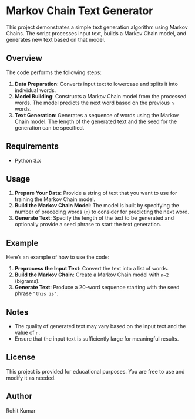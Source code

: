 # Markov Chain Text Generator

This project demonstrates a simple text generation algorithm using Markov Chains. The script processes input text, builds a Markov Chain model, and generates new text based on that model.

## Overview

The code performs the following steps:

1. **Data Preparation**: Converts input text to lowercase and splits it into individual words.
2. **Model Building**: Constructs a Markov Chain model from the processed words. The model predicts the next word based on the previous `n` words.
3. **Text Generation**: Generates a sequence of words using the Markov Chain model. The length of the generated text and the seed for the generation can be specified.

## Requirements

- Python 3.x

## Usage

1. **Prepare Your Data**: Provide a string of text that you want to use for training the Markov Chain model.
2. **Build the Markov Chain Model**: The model is built by specifying the number of preceding words (`n`) to consider for predicting the next word.
3. **Generate Text**: Specify the length of the text to be generated and optionally provide a seed phrase to start the text generation.

## Example

Here’s an example of how to use the code:

1. **Preprocess the Input Text**: Convert the text into a list of words.
2. **Build the Markov Chain**: Create a Markov Chain model with `n=2` (bigrams).
3. **Generate Text**: Produce a 20-word sequence starting with the seed phrase `"this is"`.

## Notes

- The quality of generated text may vary based on the input text and the value of `n`.
- Ensure that the input text is sufficiently large for meaningful results.

## License

This project is provided for educational purposes. You are free to use and modify it as needed.

## Author

Rohit Kumar
